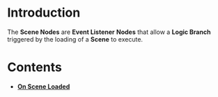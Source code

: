 # Introduction

The **Scene Nodes** are **Event Listener** **Nodes** that allow a **Logic Branch** triggered by the loading of a **Scene** to execute.

# Contents

* [**On Scene Loaded**](onscreenscenechange.md)
